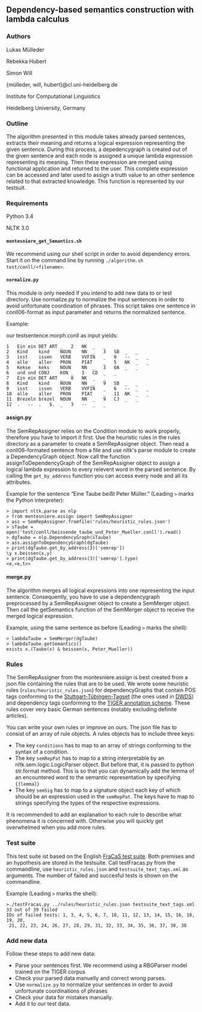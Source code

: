 ## Dependency-based semantics construction with lambda calculus


### Authors

Lukas Mülleder

Rebekka Hubert

Simon Will

{mülleder, will, hubert}@cl.uni-heidelberg.de

Institute for Computational Linguistics

Heidelberg University, Germany


### Outline

The algorithm presented in this module takes already parsed sentences, extracts their meaning
and returns a logical expression representing the given sentence. During this process, 
a depedencygraph is created out of the given sentence and each node is assigned a unique 
lambda expression representing its meaning. Then these expression are merged using functional
application and returned to the user.
This complete expression can be accessed and later used to assign a truth value to an other sentence
related to that extracted knowledge. This function is represented by our testsuit.


### Requirements

Python 3.4

NLTK 3.0


#### `montesniere_get_Semantics.sh`
We recommend using our shell script in order to avoid dependency errors. Start it on
the command line by running `./algorithm.sh test/conll/<filename>`.


#### `normalize.py`

This module is only needed if you intend to add new data to or test directory.
Use normalize.py to normalize the input sentences in order to avoid unfortunate
coordination of phrases. 
This script takes one sentence in conll06-format as input parameter and returns the normalized
sentence. 

Example:

our testsentence.morph.conll as input yields:

    1	Ein	ein	DET	ART	_	2	NK	_	_
    2	Kind	kind	NOUN	NN	_	3	SB	_	_
    3	isst	issen	VERB	VVFIN	_	0	--	_	_
    4	alle	aller	PRON	PIAT	_	5	NK	_	_
    5	Kekse	keks	NOUN	NN	_	3	OA	_	_
    6	und	und	CONJ	KON	_	3	CD	_	_
    7	Ein	ein	DET	ART	_	8	NK	_	_
    8	Kind	kind	NOUN	NN	_	9	SB	_	_
    9	isst	issen	VERB	VVFIN	_	6	--	_	_
    10	alle	aller	PRON	PIAT	_	11	NK	_	_
    11	Brezeln	brezel	NOUN	NN	_	9	CJ	_	_
    12	.	--	.	$.	_	3	--	_	_




#### assign.py

The SemRepAssigner relies on the Condition module to work properly, 
therefore you have to import it first.
Use the heuristic rules in the rules directory as a parameter to create a
SemRepAssigner object. Then read a conll06-formated sentence from a file
and use nltk's parse module to create a DependencyGraph object.
Now call the function assignToDependencyGraph of the SemRepAssigner object
to assign a logical lambda expression to every relevent word in the parsed
sentence. By calling the `get_by_address` function you can access every node
and all its attributes.

Example for the sentence “Eine Taube beißt Peter Müller.” (Leading `>` marks the Python interpreter):

    > import nltk.parse as nlp
    > from montesniere.assign import SemRepAssigner
    > ass = SemRepAssigner.fromfile('rules/heuristic_rules.json')
    > sTaube = open('test/conll/beissende_taube_und_Peter_Mueller.conll').read()
    > dgTaube = nlp.DependencyGraph(sTaube)
    > ass.assignToDependencyGraph(dgTaube)
    > print(dgTaube.get_by_address(3)['semrep'])
    \y x.beissen(x,y)
    > print(dgTaube.get_by_address(3)['semrep'].type)
    <e,<e,t>>


#### merge.py

The algorithm merges all logical expressions into one representing the input sentence.
Consequently, you have to use a dependencygraph preprocessed by a SemRepAssigner object
to create a SemMerger object. Then call the getSemantics function of the SemMerger object
to receive the merged logical expression.

Example, using the same sentence as before (Leading `>` marks the shell):

    > lambdaTaube = SemMerger(dgTaube)
    > lambdaTaube.getSemantics()
    exists x.(Taube(x) & beissen(x, Peter_Mueller))


### Rules

The SemRepAssigner from the montesniere.assign is best created from a json file
containing the rules that are to be used. We wrote some heuristic rules
(`rules/heuristic_rules.json`) for dependencyGraphs that contain POS tags
conforming to the
[Stuttgart-Tübingen-Tagset](http://homepage.ruhr-uni-bochum.de/stephen.berman/Korpuslinguistik/Tagsets-STTS.html)
(the ones used in [DWDS](http://dwds.de/))
and dependency tags conforming to the
[TIGER annotation scheme](http://www.ims.uni-stuttgart.de/forschung/ressourcen/korpora/TIGERCorpus/annotation/tiger_scheme-syntax.pdf).
These rules cover very basic German sentences
(notably excluding definite articles).

You can write your own rules or improve on ours.
The json file has to consist of an array of rule objects.
A rules objects has to include three keys:

  * The key `conditions` has to map to an array of strings conforming to the
    syntax of a condition.
  * The key `semRepPat` has to map to a string interpretable by an
    nltk.sem.logic.LogicParser object. But before that, it is passed to python
    str.format method. This is so that you can dynamically add the lemma of an
    encountered word to the semantic representation by specifying `{[lemma]}`
  * The key `semSig` has to map to a signature object each key of which should
    be an expression used in the `semRepPat`. The keys have to map to strings
    specifying the types of the respective expressions.

It is recommended to add an explanation to each rule to describe what phenomena
it is concerned with. Otherwise you will quickly get overwhelmed when you add
more rules.


### Test suite

 This test suite ist based on the English [FraCaS test suite](http://www-nlp.stanford.edu/~wcmac/downloads/).
Both premises and an hypothesis are stored in the testsuite. Call testFracas.py from the commandline,
use `heuristic_rules.json` and `testsuite_text_tags.xml` as arguments. The number of failed and
succesful tests is shown on the commandline.


Example (Leading `>` marks the shell):

    >./testFracas.py ../rules/heuristic_rules.json testsuite_text_tags.xml
    33 out of 39 failed
    IDs of failed tests: 1, 3, 4, 5, 6, 7, 10, 11, 12, 13, 14, 15, 16, 18, 19, 20,
     21, 22, 23, 24, 26, 27, 28, 29, 31, 32, 33, 34, 35, 36, 37, 38, 38

### Add new data
Follow these steps to add new data:

* Parse your sentences first. We recommend using a RBGParser model trained on the TIGER corpus
* Check your parsed data manuelly and correct wrong parses.
* Use `normalize.py` to normalize your sentences in order to avoid unfortunate coordinations of phrases
* Check your data for mistakes manually.
* Add it to our test data.
